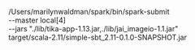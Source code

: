 




/Users/marilynwaldman/spark/bin/spark-submit \
 --master local[4]   \
   --jars "./lib/tika-app-1.13.jar,./lib/jai_imageio-1.1.jar" \
   target/scala-2.11/simple-sbt_2.11-0.1.0-SNAPSHOT.jar 
